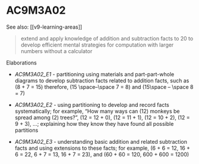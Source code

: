 
# AC9M3A02 

See also: [[v9-learning-areas]]

> extend and apply knowledge of addition and subtraction facts to 20 to develop efficient mental strategies for computation with larger numbers without a calculator

Elaborations


- _AC9M3A02_E1_ - partitioning using materials and part-part-whole diagrams to develop subtraction facts related to addition facts, such as \(8 + 7 = 15\) therefore, \(15 \space–\space 7 = 8\) and \(15\space – \space 8 = 7\)

- _AC9M3A02_E2_ - using partitioning to develop and record facts systematically; for example, “How many ways can \(12\) monkeys be spread among \(2\) trees?”, \(12 = 12 + 0\), \(12 = 11 + 1\), \(12 = 10 + 2\), \(12 = 9 + 3\), …; explaining how they know they have found all possible partitions

- _AC9M3A02_E3_ - understanding basic addition and related subtraction facts and using extensions to these facts; for example, \(6 + 6 = 12, 16 + 6 = 22, 6 + 7 = 13, 16 + 7 = 23\), and \(60 + 60 = 120, 600 + 600 = 1200\)
